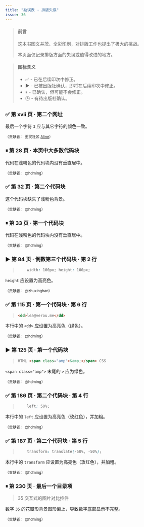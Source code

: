 ```yaml
---
title: "勘误表 - 排版失误"
issue: 36
---
```


> #### 前言
>
> 这本书图文并茂、全彩印刷，对排版工作也提出了极大的挑战。
>
> 本页面仅记录排版方面的失误或值得改进的地方。

> #### 图标含义
>
> * ✅ - 已在后续印次中修正。
> * ▶️ - 已被出版社确认，即将在后续印次中修正。
> * ⏸ - 已确认，但可能不会修正。
> * 🕒 - 有待出版社确认。


### ✅ 第 xvii 页 · 第二个网址

最后一个字符 `3` 应与其它字符的颜色一致。

<sup>（贡献者： 图灵社区 [Aline](http://www.ituring.com.cn/users/197574)）</sup>

### ⏸ 第 28 页 · 本页中大多数代码块

代码在浅粉色的代码块内没有垂直居中。

<sup>（贡献者： @hdming）</sup>

### ✅ 第 32 页 · 第二个代码块

这个代码块缺失了浅粉色背景。

<sup>（贡献者： @hdming）</sup>

### ⏸ 第 33 页 · 第一个代码块

代码在浅粉色的代码块内没有垂直居中。

<sup>（贡献者： @hdming）</sup>


### ▶️ 第 84 页 · 倒数第三个代码块 ‧ 第 2 行

> ```css
>     width: 100px; height: 100px;
> ```

`height` 应设置为高亮色。

<sup>（贡献者： @zhuxinghan）</sup>


### ✅ 第 115 页 · 第一个代码块 · 第 6 行

> ```html
> <dd>lea@verou.me</dd>
> ```

本行中的 `<dd>` 应设置为高亮色（绿色）。

<sup>（贡献者： @hdming）</sup>


### ▶️ 第 125 页 · 第一个代码块

> ```html
> HTML <span class="amp">&amp;</span> CSS
> ```

`<span class="amp">` 末尾的 `>` 应为绿色。

<sup>（贡献者： @hdming）</sup>


### ✅ 第 186 页 · 第二个代码块 · 第 4 行

> ```css
>     left: 50%;
> ```

本行中的 `left` 应设置为高亮色（玫红色），并加粗。

<sup>（贡献者： @hdming）</sup>

### ✅ 第 187 页 · 第二个代码块 · 第 5 行

> ```css
>     transform: translate(-50%, -50%);
> ```

本行中的 `transform` 应设置为高亮色（玫红色），并加粗。

<sup>（贡献者： @hdming）</sup>

### ⏸ 第 230 页 · 最后一个目录项

> 35 交互式的图片对比控件

数字 `35` 的花瓣形背景图形偏上，导致数字底部显示不完整。

<sup>（贡献者： @hdming）</sup>
